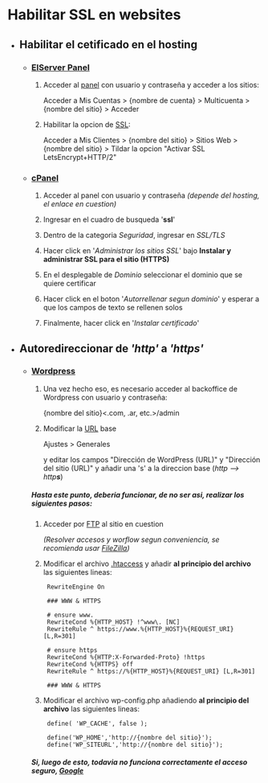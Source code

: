 # Habilitar SSL en websites
	
+ ## Habilitar el cetificado en el hosting 
	
	+ ### [ElServer Panel](http://latincloud.com/)

		1. Acceder al [panel](panel.elserver.com) con usuario y contraseña y acceder a los sitios:

			Acceder a Mis Cuentas > {nombre de cuenta} > Multicuenta > {nombre del sitio} > Acceder

		2. Habilitar la opcion de [SSL](https://es.wikipedia.org/wiki/Transport_Layer_Security):

			Acceder a Mis Clientes > {nombre del sitio} > Sitios Web > {nombre del sitio} > Tildar la opcion "Activar SSL LetsEncrypt+HTTP/2"
	
	+ ### [cPanel](https://cpanel.com/)

		1. Acceder al panel con usuario y contraseña *(depende del hosting, el enlace en cuestion)*

		2. Ingresar en el cuadro de busqueda '**ssl**'

		3. Dentro de la categoria *Seguridad*, ingresar en *SSL/TLS*

		4. Hacer click en '*Administrar los sitios SSL*' bajo **Instalar y administrar SSL para el sitio (HTTPS)**

		5. En el desplegable de *Dominio* seleccionar el dominio que se quiere certificar

		6. Hacer click en el boton '*Autorrellenar segun dominio*' y esperar a que los campos de texto se rellenen solos

		7. Finalmente, hacer click en '*Instalar certificado*'

+ ## Autoredireccionar de *'http'* a *'https'*

	+ ### [Wordpress](https://es.wordpress.org/)

		1. Una vez hecho eso, es necesario acceder al backoffice de Wordpress con usuario y contraseña:

			{nombre del sitio}<.com, .ar, etc.\>/admin

		2. Modificar la [URL](https://es.wikipedia.org/wiki/Localizador_de_recursos_uniforme) base
	
			Ajustes > Generales

			y editar los campos "Dirección de WordPress (URL)" y "Dirección del sitio (URL)" y añadir una 's' a la direccion base (*http --> http**s***)

		##### Hasta este punto, deberia funcionar, de no ser asi, realizar los siguientes pasos:

		1. Acceder por [FTP](https://es.wikipedia.org/wiki/File_Transfer_Protocol) al sitio en cuestion

			*(Resolver accesos y worflow segun conveniencia, se recomienda usar [FileZilla](https://filezilla-project.org/))*

		2. Modificar el archivo [.htaccess](http://www.htaccess-guide.com/) y añadir **al principio del archivo** las siguientes lineas:

				RewriteEngine On

				### WWW & HTTPS

				# ensure www.
				RewriteCond %{HTTP_HOST} !^www\. [NC]
				RewriteRule ^ https://www.%{HTTP_HOST}%{REQUEST_URI} [L,R=301]

				# ensure https
				RewriteCond %{HTTP:X-Forwarded-Proto} !https
				RewriteCond %{HTTPS} off
				RewriteRule ^ https://%{HTTP_HOST}%{REQUEST_URI} [L,R=301]

				### WWW & HTTPS


		3. Modificar el archivo wp-config.php añadiendo **al principio del archivo** las siguientes lineas:

				define( 'WP_CACHE', false );

				define('WP_HOME','http://{nombre del sitio}');
				define('WP_SITEURL','http://{nombre del sitio}');

		##### Si, luego de esto, todavia no funciona correctamente el acceso seguro, [Google](https://google.com)

	



